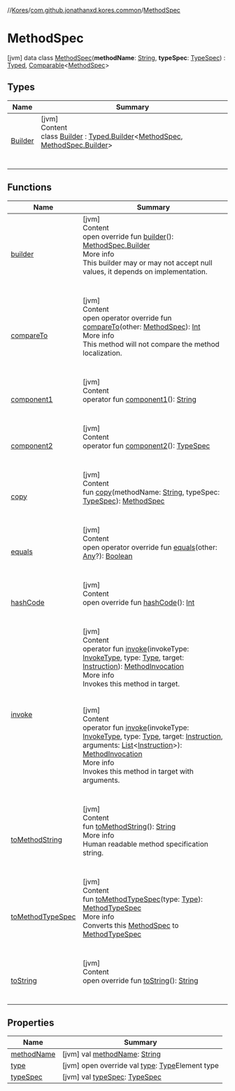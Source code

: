 //[Kores](../../index.md)/[com.github.jonathanxd.kores.common](../index.md)/[MethodSpec](index.md)



# MethodSpec  
 [jvm] data class [MethodSpec](index.md)(**methodName**: [String](https://kotlinlang.org/api/latest/jvm/stdlib/kotlin/-string/index.html), **typeSpec**: [TypeSpec](../../com.github.jonathanxd.kores.base/-type-spec/index.md)) : [Typed](../../com.github.jonathanxd.kores.base/-typed/index.md), [Comparable](https://kotlinlang.org/api/latest/jvm/stdlib/kotlin/-comparable/index.html)<[MethodSpec](index.md)>    


## Types  
  
|  Name|  Summary| 
|---|---|
| <a name="com.github.jonathanxd.kores.common/MethodSpec.Builder///PointingToDeclaration/"></a>[Builder](-builder/index.md)| <a name="com.github.jonathanxd.kores.common/MethodSpec.Builder///PointingToDeclaration/"></a>[jvm]  <br>Content  <br>class [Builder](-builder/index.md) : [Typed.Builder](../../com.github.jonathanxd.kores.base/-typed/-builder/index.md)<[MethodSpec](index.md), [MethodSpec.Builder](-builder/index.md)>   <br><br><br>


## Functions  
  
|  Name|  Summary| 
|---|---|
| <a name="com.github.jonathanxd.kores.common/MethodSpec/builder/#/PointingToDeclaration/"></a>[builder](builder.md)| <a name="com.github.jonathanxd.kores.common/MethodSpec/builder/#/PointingToDeclaration/"></a>[jvm]  <br>Content  <br>open override fun [builder](builder.md)(): [MethodSpec.Builder](-builder/index.md)  <br>More info  <br>This builder may or may not accept null values, it depends on implementation.  <br><br><br>
| <a name="com.github.jonathanxd.kores.common/MethodSpec/compareTo/#com.github.jonathanxd.kores.common.MethodSpec/PointingToDeclaration/"></a>[compareTo](compare-to.md)| <a name="com.github.jonathanxd.kores.common/MethodSpec/compareTo/#com.github.jonathanxd.kores.common.MethodSpec/PointingToDeclaration/"></a>[jvm]  <br>Content  <br>open operator override fun [compareTo](compare-to.md)(other: [MethodSpec](index.md)): [Int](https://kotlinlang.org/api/latest/jvm/stdlib/kotlin/-int/index.html)  <br>More info  <br>This method will not compare the method localization.  <br><br><br>
| <a name="com.github.jonathanxd.kores.common/MethodSpec/component1/#/PointingToDeclaration/"></a>[component1](component1.md)| <a name="com.github.jonathanxd.kores.common/MethodSpec/component1/#/PointingToDeclaration/"></a>[jvm]  <br>Content  <br>operator fun [component1](component1.md)(): [String](https://kotlinlang.org/api/latest/jvm/stdlib/kotlin/-string/index.html)  <br><br><br>
| <a name="com.github.jonathanxd.kores.common/MethodSpec/component2/#/PointingToDeclaration/"></a>[component2](component2.md)| <a name="com.github.jonathanxd.kores.common/MethodSpec/component2/#/PointingToDeclaration/"></a>[jvm]  <br>Content  <br>operator fun [component2](component2.md)(): [TypeSpec](../../com.github.jonathanxd.kores.base/-type-spec/index.md)  <br><br><br>
| <a name="com.github.jonathanxd.kores.common/MethodSpec/copy/#kotlin.String#com.github.jonathanxd.kores.base.TypeSpec/PointingToDeclaration/"></a>[copy](copy.md)| <a name="com.github.jonathanxd.kores.common/MethodSpec/copy/#kotlin.String#com.github.jonathanxd.kores.base.TypeSpec/PointingToDeclaration/"></a>[jvm]  <br>Content  <br>fun [copy](copy.md)(methodName: [String](https://kotlinlang.org/api/latest/jvm/stdlib/kotlin/-string/index.html), typeSpec: [TypeSpec](../../com.github.jonathanxd.kores.base/-type-spec/index.md)): [MethodSpec](index.md)  <br><br><br>
| <a name="kotlin/Any/equals/#kotlin.Any?/PointingToDeclaration/"></a>[equals](../../com.github.jonathanxd.kores.util/-simple-resolver/index.md#%5Bkotlin%2FAny%2Fequals%2F%23kotlin.Any%3F%2FPointingToDeclaration%2F%5D%2FFunctions%2F-1211764316)| <a name="kotlin/Any/equals/#kotlin.Any?/PointingToDeclaration/"></a>[jvm]  <br>Content  <br>open operator override fun [equals](../../com.github.jonathanxd.kores.util/-simple-resolver/index.md#%5Bkotlin%2FAny%2Fequals%2F%23kotlin.Any%3F%2FPointingToDeclaration%2F%5D%2FFunctions%2F-1211764316)(other: [Any](https://kotlinlang.org/api/latest/jvm/stdlib/kotlin/-any/index.html)?): [Boolean](https://kotlinlang.org/api/latest/jvm/stdlib/kotlin/-boolean/index.html)  <br><br><br>
| <a name="kotlin/Any/hashCode/#/PointingToDeclaration/"></a>[hashCode](../../com.github.jonathanxd.kores.util/-simple-resolver/index.md#%5Bkotlin%2FAny%2FhashCode%2F%23%2FPointingToDeclaration%2F%5D%2FFunctions%2F-1211764316)| <a name="kotlin/Any/hashCode/#/PointingToDeclaration/"></a>[jvm]  <br>Content  <br>open override fun [hashCode](../../com.github.jonathanxd.kores.util/-simple-resolver/index.md#%5Bkotlin%2FAny%2FhashCode%2F%23%2FPointingToDeclaration%2F%5D%2FFunctions%2F-1211764316)(): [Int](https://kotlinlang.org/api/latest/jvm/stdlib/kotlin/-int/index.html)  <br><br><br>
| <a name="com.github.jonathanxd.kores.common/MethodSpec/invoke/#com.github.jonathanxd.kores.base.InvokeType#java.lang.reflect.Type#com.github.jonathanxd.kores.Instruction/PointingToDeclaration/"></a>[invoke](invoke.md)| <a name="com.github.jonathanxd.kores.common/MethodSpec/invoke/#com.github.jonathanxd.kores.base.InvokeType#java.lang.reflect.Type#com.github.jonathanxd.kores.Instruction/PointingToDeclaration/"></a>[jvm]  <br>Content  <br>operator fun [invoke](invoke.md)(invokeType: [InvokeType](../../com.github.jonathanxd.kores.base/-invoke-type/index.md), type: [Type](https://docs.oracle.com/javase/8/docs/api/java/lang/reflect/Type.html), target: [Instruction](../../com.github.jonathanxd.kores/-instruction/index.md)): [MethodInvocation](../../com.github.jonathanxd.kores.base/-method-invocation/index.md)  <br>More info  <br>Invokes this method in target.  <br><br><br>[jvm]  <br>Content  <br>operator fun [invoke](invoke.md)(invokeType: [InvokeType](../../com.github.jonathanxd.kores.base/-invoke-type/index.md), type: [Type](https://docs.oracle.com/javase/8/docs/api/java/lang/reflect/Type.html), target: [Instruction](../../com.github.jonathanxd.kores/-instruction/index.md), arguments: [List](https://kotlinlang.org/api/latest/jvm/stdlib/kotlin.collections/-list/index.html)<[Instruction](../../com.github.jonathanxd.kores/-instruction/index.md)>): [MethodInvocation](../../com.github.jonathanxd.kores.base/-method-invocation/index.md)  <br>More info  <br>Invokes this method in target with arguments.  <br><br><br>
| <a name="com.github.jonathanxd.kores.common/MethodSpec/toMethodString/#/PointingToDeclaration/"></a>[toMethodString](to-method-string.md)| <a name="com.github.jonathanxd.kores.common/MethodSpec/toMethodString/#/PointingToDeclaration/"></a>[jvm]  <br>Content  <br>fun [toMethodString](to-method-string.md)(): [String](https://kotlinlang.org/api/latest/jvm/stdlib/kotlin/-string/index.html)  <br>More info  <br>Human readable method specification string.  <br><br><br>
| <a name="com.github.jonathanxd.kores.common/MethodSpec/toMethodTypeSpec/#java.lang.reflect.Type/PointingToDeclaration/"></a>[toMethodTypeSpec](to-method-type-spec.md)| <a name="com.github.jonathanxd.kores.common/MethodSpec/toMethodTypeSpec/#java.lang.reflect.Type/PointingToDeclaration/"></a>[jvm]  <br>Content  <br>fun [toMethodTypeSpec](to-method-type-spec.md)(type: [Type](https://docs.oracle.com/javase/8/docs/api/java/lang/reflect/Type.html)): [MethodTypeSpec](../-method-type-spec/index.md)  <br>More info  <br>Converts this [MethodSpec](index.md) to [MethodTypeSpec](../-method-type-spec/index.md)  <br><br><br>
| <a name="kotlin/Any/toString/#/PointingToDeclaration/"></a>[toString](../../com.github.jonathanxd.kores.util/-simple-resolver/index.md#%5Bkotlin%2FAny%2FtoString%2F%23%2FPointingToDeclaration%2F%5D%2FFunctions%2F-1211764316)| <a name="kotlin/Any/toString/#/PointingToDeclaration/"></a>[jvm]  <br>Content  <br>open override fun [toString](../../com.github.jonathanxd.kores.util/-simple-resolver/index.md#%5Bkotlin%2FAny%2FtoString%2F%23%2FPointingToDeclaration%2F%5D%2FFunctions%2F-1211764316)(): [String](https://kotlinlang.org/api/latest/jvm/stdlib/kotlin/-string/index.html)  <br><br><br>


## Properties  
  
|  Name|  Summary| 
|---|---|
| <a name="com.github.jonathanxd.kores.common/MethodSpec/methodName/#/PointingToDeclaration/"></a>[methodName](method-name.md)| <a name="com.github.jonathanxd.kores.common/MethodSpec/methodName/#/PointingToDeclaration/"></a> [jvm] val [methodName](method-name.md): [String](https://kotlinlang.org/api/latest/jvm/stdlib/kotlin/-string/index.html)   <br>
| <a name="com.github.jonathanxd.kores.common/MethodSpec/type/#/PointingToDeclaration/"></a>[type](type.md)| <a name="com.github.jonathanxd.kores.common/MethodSpec/type/#/PointingToDeclaration/"></a> [jvm] open override val [type](type.md): [Type](https://docs.oracle.com/javase/8/docs/api/java/lang/reflect/Type.html)Element type   <br>
| <a name="com.github.jonathanxd.kores.common/MethodSpec/typeSpec/#/PointingToDeclaration/"></a>[typeSpec](type-spec.md)| <a name="com.github.jonathanxd.kores.common/MethodSpec/typeSpec/#/PointingToDeclaration/"></a> [jvm] val [typeSpec](type-spec.md): [TypeSpec](../../com.github.jonathanxd.kores.base/-type-spec/index.md)   <br>

